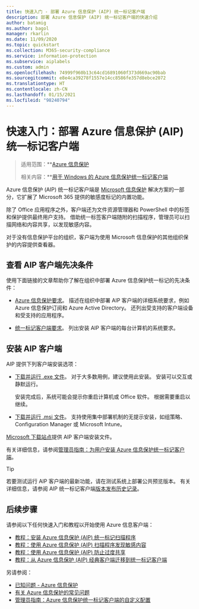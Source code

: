 ```yaml
---
title: 快速入门 - 部署 Azure 信息保护 (AIP) 统一标记客户端
description: 部署 Azure 信息保护 (AIP) 统一标记客户端的快速介绍
author: batamig
ms.author: bagol
manager: rkarlin
ms.date: 11/09/2020
ms.topic: quickstart
ms.collection: M365-security-compliance
ms.service: information-protection
ms.subservice: aiplabels
ms.custom: admin
ms.openlocfilehash: 74999f960b13c64cd16891060f373d669ac90bab
ms.sourcegitcommit: e8e4ca39278f1557e14cc8586fe357d8ebce2072
ms.translationtype: HT
ms.contentlocale: zh-CN
ms.lasthandoff: 01/15/2021
ms.locfileid: "98240794"
---
```

# <a name="quickstart-deploying-the-azure-information-protection-aip-unified-labeling-client"></a>快速入门：部署 Azure 信息保护 (AIP) 统一标记客户端

>适用范围：**[Azure 信息保护](https://azure.microsoft.com/pricing/details/information-protection)
>
> 相关内容：**[用于 Windows 的 Azure 信息保护统一标记客户端](faqs.md#whats-the-difference-between-the-azure-information-protection-classic-and-unified-labeling-clients)

Azure 信息保护 (AIP) 统一标记客户端是 [Microsoft 信息保护](/microsoft-365/compliance/information-protection) 解决方案的一部分，它扩展了 Microsoft 365 提供的敏感度标记的内置功能。 

除了 Office 应用程序之外，客户端还为文件资源管理器和 PowerShell 中的标签和保护提供最终用户支持。 借助统一标签客户端随附的扫描程序，管理员可以扫描网络和内容共享，以发现敏感内容。 

对于没有信息保护平台的组织，客户端为使用 Microsoft 信息保护的其他组织保护的内容提供查看器。

## <a name="review-aip-client-prerequisites"></a>查看 AIP 客户端先决条件

使用下面链接的文章帮助你了解在组织中部署 Azure 信息保护统一标记的先决条件：

- [Azure 信息保护要求](requirements.md)。 描述在组织中部署 AIP 客户端的详细系统要求，例如 Azure 信息保护订阅和 Azure Active Directory。 还列出受支持的客户端设备和受支持的应用程序。

- [统一标记客户端要求](./rms-client/reqs-ul-client.md)。 列出安装 AIP 客户端的每台计算机的系统要求。

## <a name="install-the-aip-client"></a>安装 AIP 客户端

AIP 提供下列客户端安装选项：

- [下载并运行 .exe 文件](rms-client/clientv2-admin-guide-install.md#install-the-aip-unified-labeling-client-using-the-executable-installer)。 对于大多数用例，建议使用此安装。 安装可以交互或静默运行。

    安装完成后，系统可能会提示你重启计算机或 Office 软件。 根据需要重启以继续。

- [下载并运行 .msi 文件](rms-client/clientv2-admin-guide-install.md#install-the-unified-labeling-client-using-the-msi-installer)。 支持使用集中部署机制的无提示安装，如组策略、Configuration Manager 或 Microsoft Intune。

[Microsoft 下载站点](https://www.microsoft.com/download/details.aspx?id=53018)提供 AIP 客户端安装文件。 

有关详细信息，请参阅[管理员指南：为用户安装 Azure 信息保护统一标记客户端](rms-client/clientv2-admin-guide-install.md)。

> [!TIP]
> 若要测试运行 AIP 客户端的最新功能，请在测试系统上部署公共预览版本。 有关详细信息，请参阅 AIP 统一标记客户端[版本发布历史记录](rms-client/unifiedlabelingclient-version-release-history.md)。
> 

## <a name="next-steps"></a>后续步骤

请参阅以下任何快速入门和教程以开始使用 Azure 信息客户端：

- [教程：安装 Azure 信息保护 (AIP) 统一标记扫描程序](tutorial-install-scanner.md)
- [教程：使用 Azure 信息保护 (AIP) 扫描程序发现敏感内容](tutorial-scan-networks-and-content.md)
- [教程：使用 Azure 信息保护 (AIP) 防止过度共享](tutorial-preventing-oversharing.md)
- [教程：从 Azure 信息保护 (AIP) 经典客户端迁移到统一标记客户端](tutorial-migrating-to-ul.md) 

另请参阅：

- [已知问题 - Azure 信息保护](known-issues.md) 
- [有关 Azure 信息保护的常见问题](faqs.md) 
- [管理员指南：Azure 信息保护统一标记客户端的自定义配置](rms-client/clientv2-admin-guide-customizations.md)        
